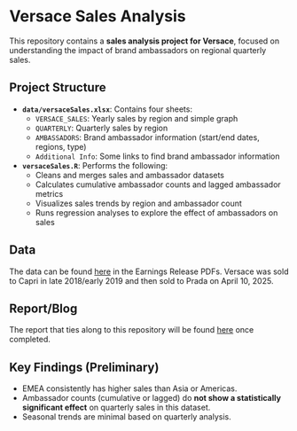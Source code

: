 # Versace Sales Analysis

This repository contains a **sales analysis project for Versace**, focused on understanding the impact of brand ambassadors on regional quarterly sales.

## Project Structure
- **`data/versaceSales.xlsx`**: Contains four sheets:
  - `VERSACE_SALES`: Yearly sales by region and simple graph
  - `QUARTERLY`: Quarterly sales by region
  - `AMBASSADORS`: Brand ambassador information (start/end dates, regions, type)
  - `Additional Info`: Some links to find brand ambassador information
- **`versaceSales.R`**: Performs the following:
  - Cleans and merges sales and ambassador datasets
  - Calculates cumulative ambassador counts and lagged ambassador metrics
  - Visualizes sales trends by region and ambassador count
  - Runs regression analyses to explore the effect of ambassadors on sales

## Data
The data can be found [here](https://www.capriholdings.com/financials/quarterly-reports/default.aspx) in the Earnings Release PDFs. Versace was sold to Capri in late 2018/early 2019 and then sold to Prada on April 10, 2025.

## Report/Blog
The report that ties along to this repository will be found [here]([https://visualizationsbyjosefina.com](https://visualizationsbyjosefina.com/2025/10/27/versace/)) once completed.

## Key Findings (Preliminary)
- EMEA consistently has higher sales than Asia or Americas.
- Ambassador counts (cumulative or lagged) do **not show a statistically significant effect** on quarterly sales in this dataset.
- Seasonal trends are minimal based on quarterly analysis.
